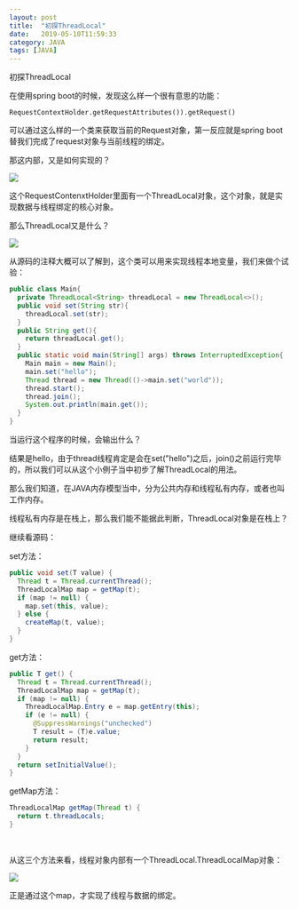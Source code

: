 ```yaml
---
layout: post
title:  "初探ThreadLocal"
date:   2019-05-10T11:59:33
category: JAVA
tags: [JAVA]
---
```


初探ThreadLocal

<p>在使用spring boot的时候，发现这么样一个很有意思的功能：</p><pre><code>RequestContextHolder.getRequestAttributes()).getRequest()</code></pre><p>可以通过这么样的一个类来获取当前的Request对象，第一反应就是spring boot替我们完成了request对象与当前线程的绑定。</p><p>那这内部，又是如何实现的？</p><p><img src="https://ismy1.oss-cn-qingdao.aliyuncs.com/blog/1557413255826.png" style="max-width:100%;"><br></p><p>这个RequestContenxtHolder里面有一个ThreadLocal对象，这个对象，就是实现数据与线程绑定的核心对象。</p><p>那么ThreadLocal又是什么？</p><p><img src="https://ismy1.oss-cn-qingdao.aliyuncs.com/blog/1557413403768.png" style="max-width:100%;"><br></p><p>从源码的注释大概可以了解到，这个类可以用来实现线程本地变量，我们来做个试验：</p>

```java
public class Main{        
  private ThreadLocal<String> threadLocal = new ThreadLocal<>();
  public void set(String str){
    threadLocal.set(str);
  }
  public String get(){
    return threadLocal.get();
  }
  public static void main(String[] args) throws InterruptedException{
    Main main = new Main();
    main.set("hello");
    Thread thread = new Thread(()->main.set("world"));
    thread.start();
    thread.join();
    System.out.println(main.get());
  }
}
```

<p>当运行这个程序的时候，会输出什么？</p><p>结果是hello，由于thread线程肯定是会在set("hello")之后，join()之前运行完毕的，所以我们可以从这个小例子当中初步了解ThreadLocal的用法。</p><p>那么我们知道，在JAVA内存模型当中，分为公共内存和线程私有内存，或者也叫工作内存。</p><p>线程私有内存是在栈上，那么我们能不能据此判断，ThreadLocal对象是在栈上？</p><p>继续看源码：</p><p>set方法：

```java
public void set(T value) {
  Thread t = Thread.currentThread();
  ThreadLocalMap map = getMap(t);
  if (map != null) {
    map.set(this, value);
  } else {
    createMap(t, value);
  }
}
```

<p>get方法：</p>

```java
public T get() {
  Thread t = Thread.currentThread();
  ThreadLocalMap map = getMap(t);
  if (map != null) {
    ThreadLocalMap.Entry e = map.getEntry(this);
    if (e != null) {
      @SuppressWarnings("unchecked")
      T result = (T)e.value;
      return result;
    }
  }
  return setInitialValue();
}
```

<p>getMap方法：</p>

```java
ThreadLocalMap getMap(Thread t) {
  return t.threadLocals;
}
```

<p><br></p><p>从这三个方法来看，线程对象内部有一个ThreadLocal.ThreadLocalMap对象：</p><p><img src="https://ismy1.oss-cn-qingdao.aliyuncs.com/blog/1557413873402.png" style="max-width:100%;"><br></p><p>正是通过这个map，才实现了线程与数据的绑定。</p>